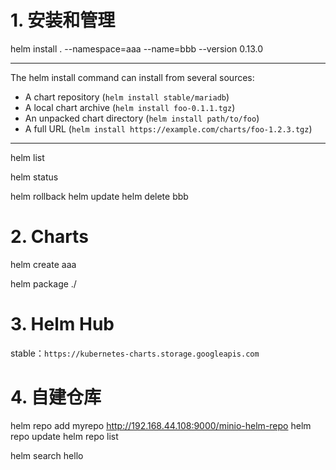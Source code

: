 # 1. 安装和管理

helm install . --namespace=aaa --name=bbb --version 0.13.0

---

The helm install command can install from several sources:

* A chart repository (`helm install stable/mariadb`)
* A local chart archive (`helm install foo-0.1.1.tgz`)
* An unpacked chart directory (`helm install path/to/foo`)
* A full URL (`helm install https://example.com/charts/foo-1.2.3.tgz`)

---

helm list

helm status 

helm rollback
helm update
helm delete bbb

# 2. Charts

helm create aaa

helm package ./


# 3. Helm Hub

stable：`https://kubernetes-charts.storage.googleapis.com`

# 4. 自建仓库

helm repo add myrepo http://192.168.44.108:9000/minio-helm-repo
helm repo update
helm repo list

helm search hello
